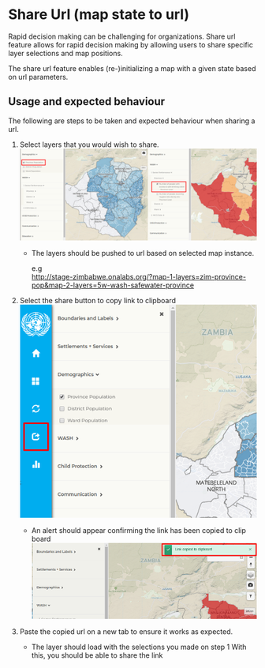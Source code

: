 # Share Url (map state to url)

Rapid decision making can be challenging for organizations. Share url feature allows for rapid decision making by allowing users to share specific layer selections and map positions.

 The share url feature enables (re-)initializing a map with a given state based on url parameters.


## Usage and expected behaviour
The following are steps to be taken and expected behaviour when sharing a url.

1. Select layers that you would wish to share. 
![alt text](https://raw.githubusercontent.com/onaio/gisida-react/pushlayertourl/public/assets/img/layer-selection.png)

    - The layers should be pushed to url based on selected map instance.
        
        e.g     
http://stage-zimbabwe.onalabs.org/?map-1-layers=zim-province-pop&map-2-layers=5w-wash-safewater-province

2. Select the share button to copy link to clipboard
    ![Test Image 4](https://raw.githubusercontent.com/onaio/gisida-react/pushlayertourl/public/assets/img/share-icon.png)
    - An alert should appear confirming the link has been copied to clip board
    ![Test Image 4](https://raw.githubusercontent.com/onaio/gisida-react/pushlayertourl/public/assets/img/alert.png)
3. Paste the copied url on a new tab to ensure it works as expected.
    - The layer should load with the selections you made on step 1
With this, you should be able to share the link

